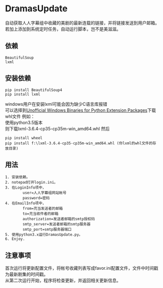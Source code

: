 DramasUpdate
====================
自动获取人人字幕组中收藏的美剧的最新连载的链接，并将链接发送到用户邮箱。<br>
若加上添加到系统定时任务，自动运行脚本，岂不是美滋滋。
## 依赖
    BeautifulSoup
    lxml
## 安装依赖
    pip install BeautifulSoup4
    pip install lxml
    
windows用户在安装lxml可能会因为缺少C语言库报错<br>
可以选择到[Unofficial Windows Binaries for Python Extension Packages](http://www.lfd.uci.edu/~gohlke/pythonlibs/)下载whl文件
例如：<br>
使用python3.5版本<br>
则下载lxml-3.6.4-cp35-cp35m-win_amd64.whl
然后<BR>

    pip install wheel
    pip install f:\lxml-3.6.4-cp35-cp35m-win_amd64.whl (你lxml的whl文件的存放目录)
## 用法
    1. 安装依赖。
    2. notepad打开login.ini。
    3. 在LoginInfo项中，
            user=人人字幕组网站帐号
            password=密码
    4. 在EmailInfo项中，
            from=充当发送者的邮箱
            to=充当收件者的邮箱
            authorization=发送者邮箱的smtp授权码
            smtp_server=发送者邮箱的smtp服务器
            smtp_port=smtp服务器端口
    5. 使用python3.x运行DramasUpdate.py。
    6. Enjoy.
    
## 注意事项
首次运行将更新配置文件，将帐号收藏列表写成favor.ini配置文件，文件中时间戳为最新剧集的时间戳。<br>
从第二次运行开始，程序将检查更新，并返回相关更新信息。
